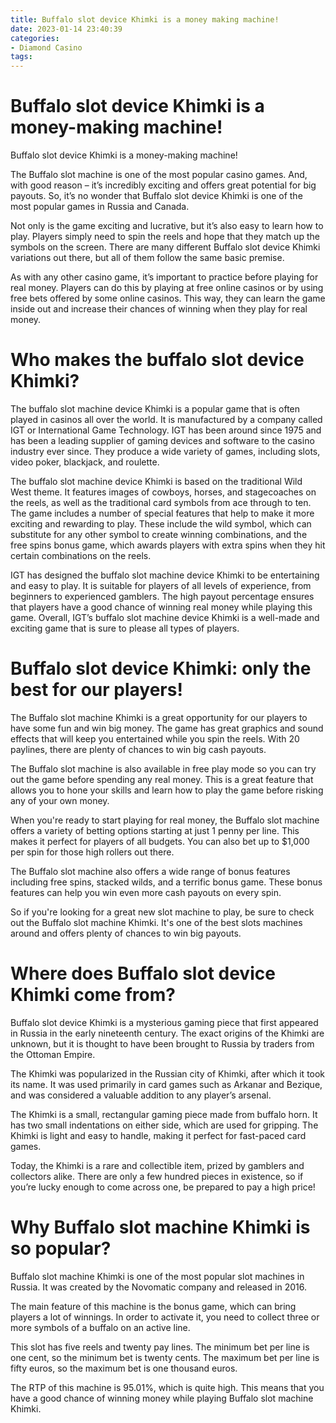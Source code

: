 ```yaml
---
title: Buffalo slot device Khimki is a money making machine!
date: 2023-01-14 23:40:39
categories:
- Diamond Casino
tags:
---
```



#  Buffalo slot device Khimki is a money-making machine!

Buffalo slot device Khimki is a money-making machine!



The Buffalo slot machine is one of the most popular casino games. And, with good reason – it’s incredibly exciting and offers great potential for big payouts. So, it’s no wonder that Buffalo slot device Khimki is one of the most popular games in Russia and Canada.

Not only is the game exciting and lucrative, but it’s also easy to learn how to play. Players simply need to spin the reels and hope that they match up the symbols on the screen. There are many different Buffalo slot device Khimki variations out there, but all of them follow the same basic premise.

As with any other casino game, it’s important to practice before playing for real money. Players can do this by playing at free online casinos or by using free bets offered by some online casinos. This way, they can learn the game inside out and increase their chances of winning when they play for real money.

#  Who makes the buffalo slot device Khimki?

The buffalo slot machine device Khimki is a popular game that is often played in casinos all over the world. It is manufactured by a company called IGT or International Game Technology. IGT has been around since 1975 and has been a leading supplier of gaming devices and software to the casino industry ever since. They produce a wide variety of games, including slots, video poker, blackjack, and roulette.

The buffalo slot machine device Khimki is based on the traditional Wild West theme. It features images of cowboys, horses, and stagecoaches on the reels, as well as the traditional card symbols from ace through to ten. The game includes a number of special features that help to make it more exciting and rewarding to play. These include the wild symbol, which can substitute for any other symbol to create winning combinations, and the free spins bonus game, which awards players with extra spins when they hit certain combinations on the reels.

IGT has designed the buffalo slot machine device Khimki to be entertaining and easy to play. It is suitable for players of all levels of experience, from beginners to experienced gamblers. The high payout percentage ensures that players have a good chance of winning real money while playing this game. Overall, IGT’s buffalo slot machine device Khimki is a well-made and exciting game that is sure to please all types of players.

#  Buffalo slot device Khimki: only the best for our players!

The Buffalo slot machine Khimki is a great opportunity for our players to have some fun and win big money. The game has great graphics and sound effects that will keep you entertained while you spin the reels. With 20 paylines, there are plenty of chances to win big cash payouts.

The Buffalo slot machine is also available in free play mode so you can try out the game before spending any real money. This is a great feature that allows you to hone your skills and learn how to play the game before risking any of your own money.

When you're ready to start playing for real money, the Buffalo slot machine offers a variety of betting options starting at just 1 penny per line. This makes it perfect for players of all budgets. You can also bet up to $1,000 per spin for those high rollers out there.

The Buffalo slot machine also offers a wide range of bonus features including free spins, stacked wilds, and a terrific bonus game. These bonus features can help you win even more cash payouts on every spin.

So if you're looking for a great new slot machine to play, be sure to check out the Buffalo slot machine Khimki. It's one of the best slots machines around and offers plenty of chances to win big payouts.

#  Where does Buffalo slot device Khimki come from?

Buffalo slot device Khimki is a mysterious gaming piece that first appeared in Russia in the early nineteenth century. The exact origins of the Khimki are unknown, but it is thought to have been brought to Russia by traders from the Ottoman Empire.

The Khimki was popularized in the Russian city of Khimki, after which it took its name. It was used primarily in card games such as Arkanar and Bezique, and was considered a valuable addition to any player’s arsenal.

The Khimki is a small, rectangular gaming piece made from buffalo horn. It has two small indentations on either side, which are used for gripping. The Khimki is light and easy to handle, making it perfect for fast-paced card games.

Today, the Khimki is a rare and collectible item, prized by gamblers and collectors alike. There are only a few hundred pieces in existence, so if you’re lucky enough to come across one, be prepared to pay a high price!

#  Why Buffalo slot machine Khimki is so popular?

Buffalo slot machine Khimki is one of the most popular slot machines in Russia. It was created by the Novomatic company and released in 2016.

The main feature of this machine is the bonus game, which can bring players a lot of winnings. In order to activate it, you need to collect three or more symbols of a buffalo on an active line.

This slot has five reels and twenty pay lines. The minimum bet per line is one cent, so the minimum bet is twenty cents. The maximum bet per line is fifty euros, so the maximum bet is one thousand euros.

The RTP of this machine is 95.01%, which is quite high. This means that you have a good chance of winning money while playing Buffalo slot machine Khimki.